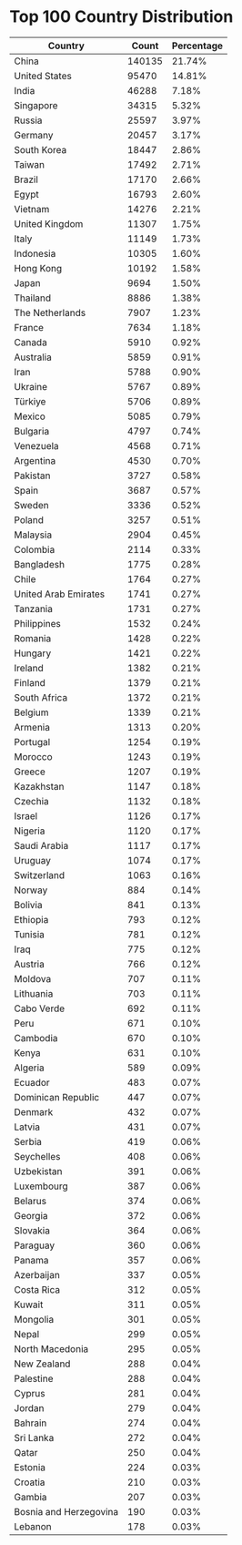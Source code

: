 # Top 100 Country Distribution
| Country | Count | Percentage |
|----|----|----|
| China | 140135 | 21.74% |
| United States | 95470 | 14.81% |
| India | 46288 | 7.18% |
| Singapore | 34315 | 5.32% |
| Russia | 25597 | 3.97% |
| Germany | 20457 | 3.17% |
| South Korea | 18447 | 2.86% |
| Taiwan | 17492 | 2.71% |
| Brazil | 17170 | 2.66% |
| Egypt | 16793 | 2.60% |
| Vietnam | 14276 | 2.21% |
| United Kingdom | 11307 | 1.75% |
| Italy | 11149 | 1.73% |
| Indonesia | 10305 | 1.60% |
| Hong Kong | 10192 | 1.58% |
| Japan | 9694 | 1.50% |
| Thailand | 8886 | 1.38% |
| The Netherlands | 7907 | 1.23% |
| France | 7634 | 1.18% |
| Canada | 5910 | 0.92% |
| Australia | 5859 | 0.91% |
| Iran | 5788 | 0.90% |
| Ukraine | 5767 | 0.89% |
| Türkiye | 5706 | 0.89% |
| Mexico | 5085 | 0.79% |
| Bulgaria | 4797 | 0.74% |
| Venezuela | 4568 | 0.71% |
| Argentina | 4530 | 0.70% |
| Pakistan | 3727 | 0.58% |
| Spain | 3687 | 0.57% |
| Sweden | 3336 | 0.52% |
| Poland | 3257 | 0.51% |
| Malaysia | 2904 | 0.45% |
| Colombia | 2114 | 0.33% |
| Bangladesh | 1775 | 0.28% |
| Chile | 1764 | 0.27% |
| United Arab Emirates | 1741 | 0.27% |
| Tanzania | 1731 | 0.27% |
| Philippines | 1532 | 0.24% |
| Romania | 1428 | 0.22% |
| Hungary | 1421 | 0.22% |
| Ireland | 1382 | 0.21% |
| Finland | 1379 | 0.21% |
| South Africa | 1372 | 0.21% |
| Belgium | 1339 | 0.21% |
| Armenia | 1313 | 0.20% |
| Portugal | 1254 | 0.19% |
| Morocco | 1243 | 0.19% |
| Greece | 1207 | 0.19% |
| Kazakhstan | 1147 | 0.18% |
| Czechia | 1132 | 0.18% |
| Israel | 1126 | 0.17% |
| Nigeria | 1120 | 0.17% |
| Saudi Arabia | 1117 | 0.17% |
| Uruguay | 1074 | 0.17% |
| Switzerland | 1063 | 0.16% |
| Norway | 884 | 0.14% |
| Bolivia | 841 | 0.13% |
| Ethiopia | 793 | 0.12% |
| Tunisia | 781 | 0.12% |
| Iraq | 775 | 0.12% |
| Austria | 766 | 0.12% |
| Moldova | 707 | 0.11% |
| Lithuania | 703 | 0.11% |
| Cabo Verde | 692 | 0.11% |
| Peru | 671 | 0.10% |
| Cambodia | 670 | 0.10% |
| Kenya | 631 | 0.10% |
| Algeria | 589 | 0.09% |
| Ecuador | 483 | 0.07% |
| Dominican Republic | 447 | 0.07% |
| Denmark | 432 | 0.07% |
| Latvia | 431 | 0.07% |
| Serbia | 419 | 0.06% |
| Seychelles | 408 | 0.06% |
| Uzbekistan | 391 | 0.06% |
| Luxembourg | 387 | 0.06% |
| Belarus | 374 | 0.06% |
| Georgia | 372 | 0.06% |
| Slovakia | 364 | 0.06% |
| Paraguay | 360 | 0.06% |
| Panama | 357 | 0.06% |
| Azerbaijan | 337 | 0.05% |
| Costa Rica | 312 | 0.05% |
| Kuwait | 311 | 0.05% |
| Mongolia | 301 | 0.05% |
| Nepal | 299 | 0.05% |
| North Macedonia | 295 | 0.05% |
| New Zealand | 288 | 0.04% |
| Palestine | 288 | 0.04% |
| Cyprus | 281 | 0.04% |
| Jordan | 279 | 0.04% |
| Bahrain | 274 | 0.04% |
| Sri Lanka | 272 | 0.04% |
| Qatar | 250 | 0.04% |
| Estonia | 224 | 0.03% |
| Croatia | 210 | 0.03% |
| Gambia | 207 | 0.03% |
| Bosnia and Herzegovina | 190 | 0.03% |
| Lebanon | 178 | 0.03% |
